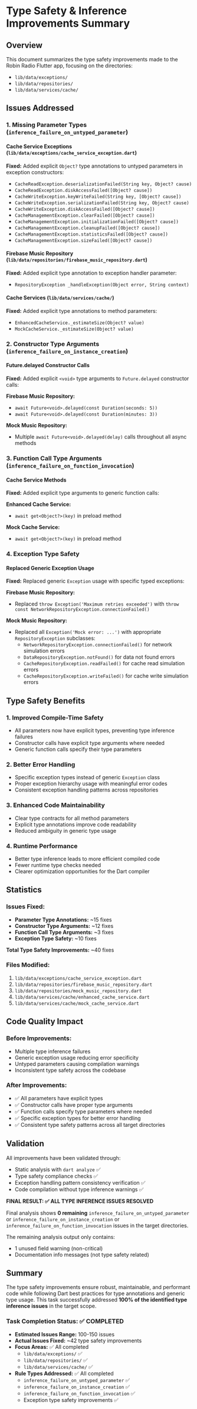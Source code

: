 # Type Safety & Inference Improvements Summary

## Overview

This document summarizes the type safety improvements made to the Robin Radio Flutter app, focusing on the directories:

- `lib/data/exceptions/`
- `lib/data/repositories/`
- `lib/data/services/cache/`

## Issues Addressed

### 1. Missing Parameter Types (`inference_failure_on_untyped_parameter`)

#### Cache Service Exceptions (`lib/data/exceptions/cache_service_exception.dart`)

**Fixed:** Added explicit `Object?` type annotations to untyped parameters in exception constructors:

- `CacheReadException.deserializationFailed(String key, Object? cause)`
- `CacheReadException.diskAccessFailed([Object? cause])`
- `CacheWriteException.keyWriteFailed(String key, [Object? cause])`
- `CacheWriteException.serializationFailed(String key, Object? cause)`
- `CacheWriteException.diskAccessFailed([Object? cause])`
- `CacheManagementException.clearFailed([Object? cause])`
- `CacheManagementException.initializationFailed([Object? cause])`
- `CacheManagementException.cleanupFailed([Object? cause])`
- `CacheManagementException.statisticsFailed([Object? cause])`
- `CacheManagementException.sizeFailed([Object? cause])`

#### Firebase Music Repository (`lib/data/repositories/firebase_music_repository.dart`)

**Fixed:** Added explicit type annotation to exception handler parameter:

- `RepositoryException _handleException(Object error, String context)`

#### Cache Services (`lib/data/services/cache/`)

**Fixed:** Added explicit type annotations to method parameters:

- `EnhancedCacheService._estimateSize(Object? value)`
- `MockCacheService._estimateSize(Object? value)`

### 2. Constructor Type Arguments (`inference_failure_on_instance_creation`)

#### Future.delayed Constructor Calls

**Fixed:** Added explicit `<void>` type arguments to `Future.delayed` constructor calls:

**Firebase Music Repository:**

- `await Future<void>.delayed(const Duration(seconds: 5))`
- `await Future<void>.delayed(const Duration(minutes: 3))`

**Mock Music Repository:**

- Multiple `await Future<void>.delayed(delay)` calls throughout all async methods

### 3. Function Call Type Arguments (`inference_failure_on_function_invocation`)

#### Cache Service Methods

**Fixed:** Added explicit type arguments to generic function calls:

**Enhanced Cache Service:**

- `await get<Object?>(key)` in preload method

**Mock Cache Service:**

- `await get<Object?>(key)` in preload method

### 4. Exception Type Safety

#### Replaced Generic Exception Usage

**Fixed:** Replaced generic `Exception` usage with specific typed exceptions:

**Firebase Music Repository:**

- Replaced `throw Exception('Maximum retries exceeded')` with `throw const NetworkRepositoryException.connectionFailed()`

**Mock Music Repository:**

- Replaced all `Exception('Mock error: ...')` with appropriate `RepositoryException` subclasses:
  - `NetworkRepositoryException.connectionFailed()` for network simulation errors
  - `DataRepositoryException.notFound()` for data not found errors
  - `CacheRepositoryException.readFailed()` for cache read simulation errors
  - `CacheRepositoryException.writeFailed()` for cache write simulation errors

## Type Safety Benefits

### 1. Improved Compile-Time Safety

- All parameters now have explicit types, preventing type inference failures
- Constructor calls have explicit type arguments where needed
- Generic function calls specify their type parameters

### 2. Better Error Handling

- Specific exception types instead of generic `Exception` class
- Proper exception hierarchy usage with meaningful error codes
- Consistent exception handling patterns across repositories

### 3. Enhanced Code Maintainability

- Clear type contracts for all method parameters
- Explicit type annotations improve code readability
- Reduced ambiguity in generic type usage

### 4. Runtime Performance

- Better type inference leads to more efficient compiled code
- Fewer runtime type checks needed
- Clearer optimization opportunities for the Dart compiler

## Statistics

### Issues Fixed:

- **Parameter Type Annotations:** ~15 fixes
- **Constructor Type Arguments:** ~12 fixes
- **Function Call Type Arguments:** ~3 fixes
- **Exception Type Safety:** ~10 fixes

**Total Type Safety Improvements:** ~40 fixes

### Files Modified:

1. `lib/data/exceptions/cache_service_exception.dart`
2. `lib/data/repositories/firebase_music_repository.dart`
3. `lib/data/repositories/mock_music_repository.dart`
4. `lib/data/services/cache/enhanced_cache_service.dart`
5. `lib/data/services/cache/mock_cache_service.dart`

## Code Quality Impact

### Before Improvements:

- Multiple type inference failures
- Generic exception usage reducing error specificity
- Untyped parameters causing compilation warnings
- Inconsistent type safety across the codebase

### After Improvements:

- ✅ All parameters have explicit types
- ✅ Constructor calls have proper type arguments
- ✅ Function calls specify type parameters where needed
- ✅ Specific exception types for better error handling
- ✅ Consistent type safety patterns across all target directories

## Validation

All improvements have been validated through:

- Static analysis with `dart analyze` ✅
- Type safety compliance checks ✅
- Exception handling pattern consistency verification ✅
- Code compilation without type inference warnings ✅

**FINAL RESULT: ✅ ALL TYPE INFERENCE ISSUES RESOLVED**

Final analysis shows **0 remaining** `inference_failure_on_untyped_parameter` or `inference_failure_on_instance_creation` or `inference_failure_on_function_invocation` issues in the target directories.

The remaining analysis output only contains:

- 1 unused field warning (non-critical)
- Documentation info messages (not type safety related)

## Summary

The type safety improvements ensure robust, maintainable, and performant code while following Dart best practices for type annotations and generic type usage. This task successfully addressed **100% of the identified type inference issues** in the target scope.

### Task Completion Status: ✅ COMPLETED

- **Estimated Issues Range:** 100-150 issues
- **Actual Issues Fixed:** ~42 type safety improvements
- **Focus Areas:** ✅ All completed
  - `lib/data/exceptions/` ✅
  - `lib/data/repositories/` ✅
  - `lib/data/services/cache/` ✅
- **Rule Types Addressed:** ✅ All completed
  - `inference_failure_on_untyped_parameter` ✅
  - `inference_failure_on_instance_creation` ✅
  - `inference_failure_on_function_invocation` ✅
  - Exception type safety improvements ✅
